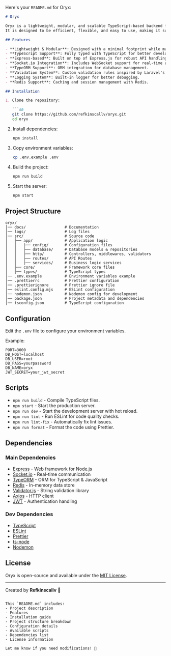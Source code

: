 Here's your `README.md` for Oryx:

```markdown
# Oryx

Oryx is a lightweight, modular, and scalable TypeScript-based backend framework.  
It is designed to be efficient, flexible, and easy to use, making it suitable for various backend applications.

## Features

- **Lightweight & Modular**: Designed with a minimal footprint while maintaining flexibility.
- **TypeScript Support**: Fully typed with TypeScript for better development experience.
- **Express-based**: Built on top of Express.js for robust API handling.
- **Socket.io Integration**: Includes WebSocket support for real-time applications.
- **TypeORM Support**: ORM integration for database management.
- **Validation System**: Custom validation rules inspired by Laravel's validation.
- **Logging System**: Built-in logger for better debugging.
- **Redis Support**: Caching and session management with Redis.

## Installation

1. Clone the repository:

   ```sh
   git clone https://github.com/refkinscallv/oryx.git
   cd oryx
   ```

2. Install dependencies:

   ```sh
   npm install
   ```

3. Copy environment variables:

   ```sh
   cp .env.example .env
   ```

4. Build the project:

   ```sh
   npm run build
   ```

5. Start the server:

   ```sh
   npm start
   ```

## Project Structure

```
oryx/
│── docs/                 # Documentation
│── logs/                 # Log files
│── src/                  # Source code
│   ├── app/              # Application logic
│   │   ├── config/       # Configuration files
│   │   ├── database/     # Database models & repositories
│   │   ├── http/         # Controllers, middlewares, validators
│   │   ├── routes/       # API Routes
│   │   ├── services/     # Business logic services
│   ├── core/             # Framework core files
│   ├── types/            # TypeScript types
│── .env.example          # Environment variables example
│── .prettierrc           # Prettier configuration
│── .prettierignore       # Prettier ignore file
│── eslint.config.mjs     # ESLint configuration
│── nodemon.json          # Nodemon config for development
│── package.json          # Project metadata and dependencies
│── tsconfig.json         # TypeScript configuration
```

## Configuration

Edit the `.env` file to configure your environment variables.

Example:

```
PORT=3000
DB_HOST=localhost
DB_USER=root
DB_PASS=yourpassword
DB_NAME=oryx
JWT_SECRET=your_jwt_secret
```

## Scripts

- `npm run build` - Compile TypeScript files.
- `npm start` - Start the production server.
- `npm run dev` - Start the development server with hot reload.
- `npm run lint` - Run ESLint for code quality checks.
- `npm run lint-fix` - Automatically fix lint issues.
- `npm run format` - Format the code using Prettier.

## Dependencies

### Main Dependencies
- [Express](https://expressjs.com/) - Web framework for Node.js
- [Socket.io](https://socket.io/) - Real-time communication
- [TypeORM](https://typeorm.io/) - ORM for TypeScript & JavaScript
- [Redis](https://redis.io/) - In-memory data store
- [Validator.js](https://github.com/validatorjs/validator.js) - String validation library
- [Axios](https://axios-http.com/) - HTTP client
- [JWT](https://github.com/auth0/node-jsonwebtoken) - Authentication handling

### Dev Dependencies
- [TypeScript](https://www.typescriptlang.org/)
- [ESLint](https://eslint.org/)
- [Prettier](https://prettier.io/)
- [ts-node](https://typestrong.org/ts-node/)
- [Nodemon](https://nodemon.io/)

## License

Oryx is open-source and available under the [MIT License](LICENSE).

---

Created by **Refkinscallv** 🚀
```

This `README.md` includes:
- Project description
- Features
- Installation guide
- Project structure breakdown
- Configuration details
- Available scripts
- Dependencies list
- License information

Let me know if you need modifications! 🚀